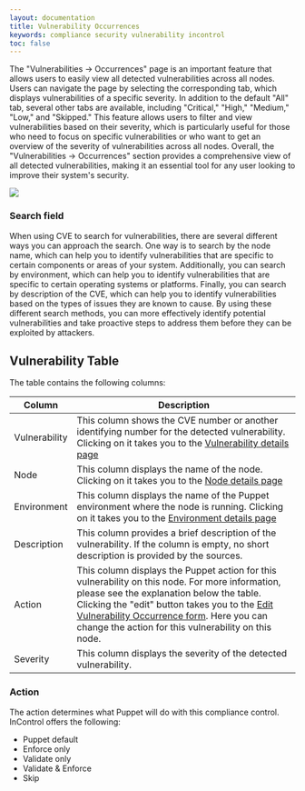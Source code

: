 ```yaml
---
layout: documentation
title: Vulnerability Occurrences
keywords: compliance security vulnerability incontrol
toc: false
---
```


The "Vulnerabilities -> Occurrences" page is an important feature that allows users to easily view all detected vulnerabilities across all nodes. Users can navigate the page by selecting the corresponding tab, which displays vulnerabilities of a specific severity. In addition to the default "All" tab, several other tabs are available, including "Critical," "High," "Medium," "Low," and "Skipped." This feature allows users to filter and view vulnerabilities based on their severity, which is particularly useful for those who need to focus on specific vulnerabilities or who want to get an overview of the severity of vulnerabilities across all nodes. Overall, the "Vulnerabilities -> Occurrences" section provides a comprehensive view of all detected vulnerabilities, making it an essential tool for any user looking to improve their system's security.

<img src="/in_control_docs/docs/images/vulnerability-occurrences.jpg">

### Search field

When using CVE to search for vulnerabilities, there are several different ways you can approach the search. One way is to search by the node name, which can help you to identify vulnerabilities that are specific to certain components or areas of your system. Additionally, you can search by environment, which can help you to identify vulnerabilities that are specific to certain operating systems or platforms. Finally, you can search by description of the CVE, which can help you to identify vulnerabilities based on the types of issues they are known to cause. By using these different search methods, you can more effectively identify potential vulnerabilities and take proactive steps to address them before they can be exploited by attackers.

## Vulnerability Table

The table contains the following columns:


| Column | Description |
| --- | --- |
| Vulnerability| This column shows the CVE number or another identifying number for the detected vulnerability. Clicking on it takes you to the [Vulnerability details page](/docs/in_control/vulnerability_details.html)|
| Node| This column displays the name of the node. Clicking on it takes you to the [Node details page](/docs/in_control/node_details.html)|
| Environment| This column displays the name of the Puppet environment where the node is running. Clicking on it takes you to the [Environment details page](/docs/in_control/environment_details.html)|
| Description| This column provides a brief description of the vulnerability. If the column is empty, no short description is provided by the sources.|
| Action | This column displays the Puppet action for this vulnerability on this node. For more information, please see the explanation below the table. Clicking the "edit" button takes you to the [Edit Vulnerability Occurrence form](/docs/in_control/edit_vulnerabilities.html). Here you can change the action for this vulnerability on this node. |
| Severity| This column displays the severity of the detected vulnerability.|


### Action

The action determines what Puppet will do with this compliance control. InControl offers the following:

- Puppet default
- Enforce only
- Validate only
- Validate & Enforce
- Skip

